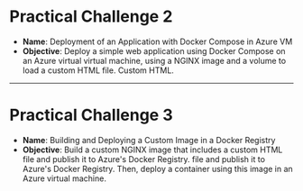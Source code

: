 
# Practical Challenge 2
- **Name**: Deployment of an Application with Docker Compose in Azure VM
- **Objective**: Deploy a simple web application using Docker Compose on an Azure virtual
virtual machine, using a NGINX image and a volume to load a custom HTML file.
Custom HTML.
---
# Practical Challenge 3
- **Name**: Building and Deploying a Custom Image in a Docker Registry
- **Objective**: Build a custom NGINX image that includes a custom HTML file and publish it to Azure's Docker Registry.
file and publish it to Azure's Docker Registry. Then, deploy a
container using this image in an Azure virtual machine.